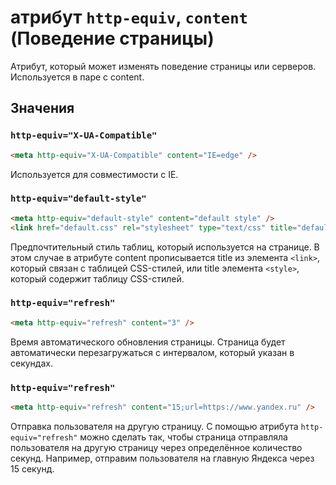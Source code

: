 # атрибут `http-equiv`, `content` (Поведение страницы)

Атрибут, который может изменять поведение страницы или серверов. Используется в паре с content.

## Значения

### `http-equiv="X-UA-Compatible"`

```html
<meta http-equiv="X-UA-Compatible" content="IE=edge" />
```

Используется для совместимости с IE.

### `http-equiv="default-style"`

```html
<meta http-equiv="default-style" content="default style" />
<link href="default.css" rel="stylesheet" type="text/css" title="default style" />
```

Предпочтительный стиль таблиц, который используется на странице. В этом случае в атрибуте content прописывается title из элемента `<link>`, который связан с таблицей CSS-стилей, или title элемента `<style>`, который содержит таблицу CSS-стилей.

### `http-equiv="refresh"`

```html
<meta http-equiv="refresh" content="3" />
```

Время автоматического обновления страницы. Страница будет автоматически перезагружаться с интервалом, который указан в секундах.

### `http-equiv="refresh"`

```html
<meta http-equiv="refresh" content="15;url=https://www.yandex.ru" />
```

Отправка пользователя на другую страницу. С помощью атрибута `http-equiv="refresh"` можно сделать так, чтобы страница отправляла пользователя на другую страницу через определённое количество секунд. Например, отправим пользователя на главную Яндекса через 15 секунд.

